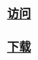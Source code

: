 [访问](https://github.com/luxiuyuan2013/standard/blob/myfirst/standard.cpp)
=
[下载](https://github.com/luxiuyuan2013/standard/standard.cpp)
=
